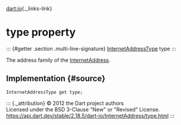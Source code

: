 [dart:io](../../dart-io/dart-io-library){._links-link}

type property
=============

::: {#getter .section .multi-line-signature}
[InternetAddressType](../internetaddresstype-class) type
:::

The address family of the [InternetAddress](../internetaddress-class).

Implementation {#source}
--------------

``` {.language-dart data-language="dart"}
InternetAddressType get type;
```

::: {._attribution}
© 2012 the Dart project authors\
Licensed under the BSD 3-Clause \"New\" or \"Revised\" License.\
<https://api.dart.dev/stable/2.18.5/dart-io/InternetAddress/type.html>
:::
